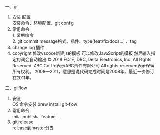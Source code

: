 一、git
  1. 安装 配置<br>
    安装命令、环境配置、git config<br>
  2. 常用命令<br>
    1. 常用命令<br>
    2. git commit message格式、插件、type(feat/fix/docs...) 、tag<br>
  3. change log
    插件<br>
  4. copyright
    修改vscode新建js的模板
    可以修改JavaScript的模板 然后输入指定的词会自动输出
    © 2018 FCoE, DRC, Delta Electronics, Inc. All Rights Reserved.
    ABC.Co.Ltd表示ABC责任有限公司
    All rights reserved表示保留所有权利。
    2008—2011，意思是说代码完成时间是2008年，最近一次修订在2011年。

二、gitflow
  1. 安装<br>
    OS 命令安装  brew install git-flow
  2. 常用命令<br>
    init、publish、feature...
  3. git release<br>
    release到master分支
  
